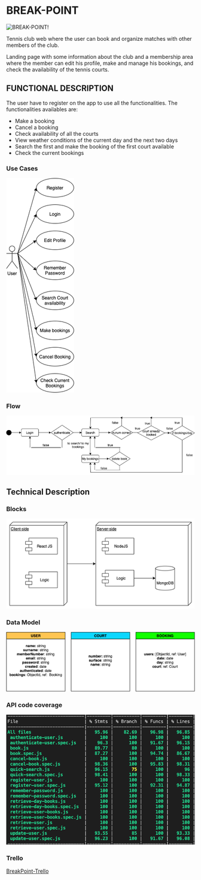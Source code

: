 # BREAK-POINT

![BREAK-POINT!](https://media.giphy.com/media/3GjKth6HuhzkYbsOdt/giphy.gif) 

Tennis club web where the user can book and organize matches with other members of the club. 

Landing page with some information about the club and a membership area where the member can edit his profile,  make and manage his bookings, and check the availability of the tennis courts. 

## FUNCTIONAL DESCRIPTION

The user have to register on the app to use all the functionalities. The functionalities availables are:

<ul>
    <li>Make a booking</li>
    <li>Cancel a booking</li>
    <li>Check availability of all the courts</li>
    <li>View weather conditions of the current day and the next two days</li>
    <li>Search the first and make the booking of the first court available</li>
    <li>Check the current bookings</li>
</ul>

### Use Cases
 
![Use Cases](./use-cases.png)

### Flow

![Flow](./flow-chart.png)

## Technical Description

### Blocks

![Blocks](./block-diagram.png)

### Data Model

![Data Model](./data-model.png)

### API code coverage

![code-coverage](./code-coverage.png)

### Trello

[BreakPoint-Trello](https://trello.com/b/eD5tBeUx/break-point)
